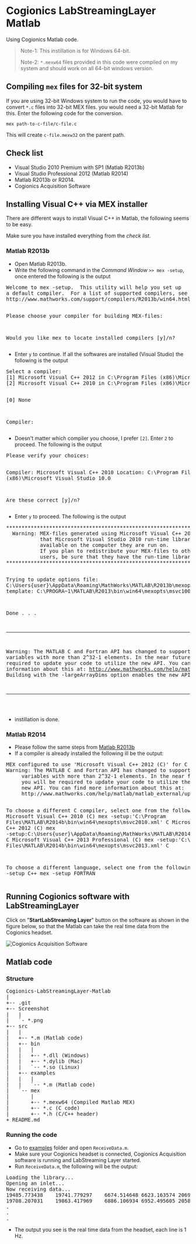<h1><a href="#cogionics-labstreaminglayer-matlab" name="cogionics-labstreaminglayer-matlab"></a>Cogionics LabStreamingLayer Matlab</h1>
<p>Using Cogionics Matlab code.</p>
<blockquote>
  <p>Note-1: This instillation is for Windows 64-bit.</p>
  <p>Note-2: <code>*.mexw64</code> files provided in this code were compiled on my system and should work on all 64-bit windows version.</p>
</blockquote>
<h2><a href="#compiling-files-for-32-bit-system" name="compiling-files-for-32-bit-system"></a>Compiling <code>mex</code> files for 32-bit system</h2>
<p>If you are using 32-bit Windows system to run the code, you would have to convert <code>*.c</code> files into 32-bit MEX files. you would need a 32-bit Matlab for this. Enter the following code for the conversion.</p>
<p><code>mex path-to-c-file/c-file.c</code></p>
<p>This will create <code>c-file.mexw32</code> on the parent path.</p>
<h2><a href="#check-list" name="check-list"></a>Check list</h2>
<ul>
  <li>Visual Studio 2010 Premium with SP1 (Matlab R2013b)</li>
  <li>Visual Studio Professional 2012 (Matlab R2014)</li>
  <li>Matlab R2013b or R2014.</li>
  <li>Cogionics Acquisition Software</li>
</ul>
<h2><a href="#installing-visual-c-via-mex-installer" name="installing-visual-c-via-mex-installer"></a>Installing Visual C++ via MEX installer</h2>
<p>There are different ways to install Visual C++ in Matlab, the following seems to be easy.</p>
<p>Make sure you have installed everything from the <em>check list</em>.</p>
<h3><a href="#matlab-r2013b" name="matlab-r2013b"></a>Matlab R2013b</h3>
<ul>
  <li>Open Matlab R2013b.</li>
  <li>Write the following command in the <em>Command Window</em> <code>&gt;&gt; mex -setup</code>, once entered the following is the output</li>
</ul>
<pre>
Welcome to mex -setup.  This utility will help you set up
a default compiler.  For a list of supported compilers, see
http://www.mathworks.com/support/compilers/R2013b/win64.html

Please choose your compiler for building MEX-files:

Would you like mex to locate installed compilers [y]/n?
</pre>
<ul>
  <li>Enter <code>y</code> to continue. If all the softwares are installed (Visual Studio) the following is the output</li>
</ul>
<pre>
Select a compiler:
[1] Microsoft Visual C++ 2012 in C:\Program Files (x86)\Microsoft Visual Studio 11.0
[2] Microsoft Visual C++ 2010 in C:\Program Files (x86)\Microsoft Visual Studio 10.0

[0] None

Compiler:
</pre>
<ul>
  <li>Doesn't matter which compiler you choose, I prefer <code>[2]</code>. Enter <code>2</code> to proceed. The following is the output</li>
</ul>
<pre>
Please verify your choices:

Compiler: Microsoft Visual C++ 2010
Location: C:\Program Files (x86)\Microsoft Visual Studio 10.0

Are these correct [y]/n?
</pre>
<ul>
  <li>Enter <code>y</code> to proceed. The following is the output</li>
</ul>
<pre>
***************************************************************************
  Warning: MEX-files generated using Microsoft Visual C++ 2010 require
           that Microsoft Visual Studio 2010 run-time libraries be
           available on the computer they are run on.
           If you plan to redistribute your MEX-files to other MATLAB
           users, be sure that they have the run-time libraries.
***************************************************************************


Trying to update options file: C:\Users\{user}\AppData\Roaming\MathWorks\MATLAB\R2013b\mexopts.bat
From template:              C:\PROGRA~1\MATLAB\R2013\bin\win64\mexopts\msvc100opts.bat

Done . . .

**************************************************************************
  Warning: The MATLAB C and Fortran API has changed to support MATLAB
           variables with more than 2^32-1 elements.  In the near future
           you will be required to update your code to utilize the new
           API. You can find more information about this at:
           http://www.mathworks.com/help/matlab/matlab_external/upgrading-mex-files-to-use-64-bit-api.html
           Building with the -largeArrayDims option enables the new API.
**************************************************************************
 </pre>
<ul>
  <li>instillation is done.</li>
</ul>
<h3><a href="#matlab-r2014" name="matlab-r2014"></a>Matlab R2014</h3>
<ul>
  <li>Please follow the same steps from <a href="#matlab-r2013b">Matlab R2013b</a></li>
  <li>If a compiler is already installed the following ill be the output:</li>
</ul>
<pre>
MEX configured to use 'Microsoft Visual C++ 2012 (C)' for C language compilation.
Warning: The MATLAB C and Fortran API has changed to support MATLAB
	 variables with more than 2^32-1 elements. In the near future
	 you will be required to update your code to utilize the
	 new API. You can find more information about this at:
	 http://www.mathworks.com/help/matlab/matlab_external/upgrading-mex-files-to-use-64-bit-api.html.

To choose a different C compiler, select one from the following:
Microsoft Visual C++ 2010 (C)  mex -setup:'C:\Program Files\MATLAB\R2014b\bin\win64\mexopts\msvc2010.xml' C
Microsoft Visual C++ 2012 (C)  mex -setup:C:\Users\{user}\AppData\Roaming\MathWorks\MATLAB\R2014b\mex_C_win64.xml C
Microsoft Visual C++ 2013 Professional (C)  mex -setup:'C:\Program Files\MATLAB\R2014b\bin\win64\mexopts\msvc2013.xml' C

To choose a different language, select one from the following:
 mex -setup C++
 mex -setup FORTRAN
 </pre>
<h2><a href="#running-cogionics-software-with-labstreaminglayer" name="running-cogionics-software-with-labstreaminglayer"></a>Running Cogionics software with LabStreamingLayer</h2>
<p>Click on "<b>StartLabStreaming Layer</b>" button on the software as shown in the figure below, so that the Matlab can take the real time data from the Cogionics headset.</p>
<p><img src="https://github.com/akshaybabloo/Cogionics-LabStreamingLayer-Matlab/raw/master/Screenshot/cog-sw.png" alt="Cogionics Acquisition Software" /></p>
<h2><a href="#matlab-code" name="matlab-code"></a>Matlab code</h2>
<h3><a href="#structure" name="structure"></a>Structure</h3>
<pre>
Cogionics-LabStreamingLayer-Matlab
|
+-- .git
+-- Screenshot
|   |
|   `- *.png
+-- src
|   |
|   +-- *.m (Matlab code)
|   +-- bin
|   |   |
|   |   +-- *.dll (Windows)
|   |   +-- *.dylib (Mac)
|   |   `-- *.so (Linux)
|   +-- examples
|   |   |
|   |   `-- *.m (Matlab code)
|   `-- mex
|       |
|       +-- *.mexw64 (Compiled Matlab MEX)
|       +-- *.c (C code)
|       +-- *.h (C/C++ header)
+ README.md
</pre>
<h3><a href="#running-the-code" name="running-the-code"></a>Running the code</h3>
<ul>
  <li>Go to <a href="https://github.com/akshaybabloo/Cogionics-LabStreamingLayer-Matlab/tree/master/src/examples">examples</a> folder and open <code>ReceiveData.m</code>.</li>
  <li>Make sure your Cogionics headset is connected, Cogionics Acquisition software is running and LabStreaming Layer started.</li>
  <li>Run <code>ReceiveData.m</code>, the following will be the output:</li>
</ul>
<pre>
Loading the library...
Opening an inlet...
Now receiving data...
19485.773438	19741.779297	6674.514648	6623.163574	20691.462891	6199.680176	20167.275391	20685.126953	6924.809082	6192.976563	6675.769043	20267.355469	20231.251953	20662.804688	7397.237793	7199.717285	19946.298828	18647.792969	19228.863281	6209.264160	6137.953613	18366.271484	20491.544922	21065.767578	6444.163086	20681.554688	20029.085938	20010.667969	5983.314941	6012.062012	6325.457031	6124.861816	4987.716797	6074.905273	5197.524902	1.000000	0.000000	11236.27503
19708.207031	19863.417969	6886.106934	6952.495605	20584.455078	6310.559082	19912.994141	20138.935547	6726.181152	6194.583984	6666.457520	20144.380859	19848.751953	20016.361328	6850.826660	6961.275879	20171.779297	18535.423828	19087.242188	6016.764648	5894.255859	17926.568359	20411.574219	21206.007813	6374.832031	20544.937500	19862.681641	19956.236328	6122.464355	6436.485840	6369.718750	6173.652832	4987.716797	6074.905273	5197.524902	2.000000	0.000000	11236.27516
.
.
.
</pre>
<ul>
  <li>The output you see is the real time data from the headset, each line is 1 Hz.</li>
</ul>
